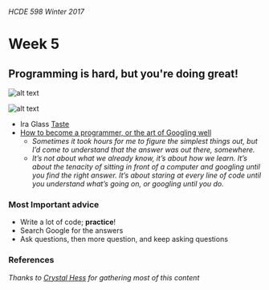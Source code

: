 _HCDE 598 Winter 2017_

# Week 5
## Programming is hard, but you're doing great!

![alt text][two-stages]

![alt text][your-plan]

* Ira Glass [Taste](https://vimeo.com/85040589)
* [How to become a programmer, or the art of Googling well](https://okepi.wordpress.com/2014/08/21/how-to-become-a-programmer-or-the-art-of-googling-well/)
	* _Sometimes it took hours for me to figure the simplest things out, but I’d come to understand that the answer was out there, somewhere._
	* _It’s not about what we already know, it’s about how we learn. It’s about the tenacity of sitting in front of a computer and googling until you find the right answer. It’s about staring at every line of code until you understand what’s going on, or googling until you do._

### Most Important advice
* Write a lot of code; __practice__!
* Search Google for the answers
* Ask questions, then more question, and keep asking questions

### References
_Thanks to [Crystal Hess](https://www.linkedin.com/in/crystaljhess/) for gathering most of this content_

[two-stages]: https://github.com/susanev/uw-hcde-creative-computing/blob/master/lessons/week5/two_stages.png "Two Stages of Every Programmer"

[your-plan]: https://github.com/susanev/uw-hcde-creative-computing/blob/master/lessons/week5/your_plan.jpg "Your Plan vs Reality"
